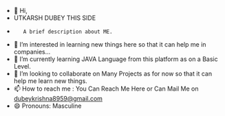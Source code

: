 - 👋 Hi,
- UTKARSH DUBEY THIS SIDE
-        A brief description about ME. 
- 👀 I’m interested in learning new things here so that it can help me in companies...
- 🌱 I’m currently learning JAVA Language from this platform as on a Basic Level.
- 💞 I’m looking to collaborate on Many Projects as for now so that it can help me learn new things.
- 📫 How to reach me : You Can Reach Me Here or Can Mail Me on dubeykrishna8959@gmail.com
- 😄 Pronouns: Masculine
